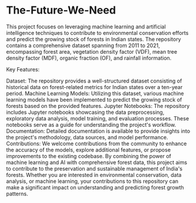 # The-Future-We-Need
This project focuses on leveraging machine learning and artificial intelligence techniques to contribute to environmental conservation efforts and predict the growing stock of forests in Indian states. 
The repository contains a comprehensive dataset spanning from 2011 to 2021, encompassing forest area, vegetation density factor (VDF), mean tree density factor (MDF), organic fraction (OF), and rainfall information.

Key Features:

Dataset: The repository provides a well-structured dataset consisting of historical data on forest-related metrics for Indian states over a ten-year period.
Machine Learning Models: Utilizing this dataset, various machine learning models have been implemented to predict the growing stock of forests based on the provided features.
Jupyter Notebooks: The repository includes Jupyter notebooks showcasing the data preprocessing, exploratory data analysis, model training, and evaluation processes. These notebooks serve as a guide for understanding the project's workflow.
Documentation: Detailed documentation is available to provide insights into the project's methodology, data sources, and model performance.
Contributions: We welcome contributions from the community to enhance the accuracy of the models, explore additional features, or propose improvements to the existing codebase.
By combining the power of machine learning and AI with comprehensive forest data, this project aims to contribute to the preservation and sustainable management of India's forests. Whether you are interested in environmental conservation, data analysis, or machine learning, your contributions to this repository can make a significant impact on understanding and predicting forest growth patterns.
